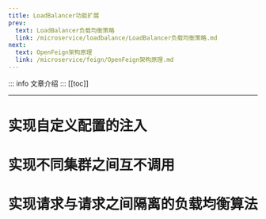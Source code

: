 ```yaml
---
title: LoadBalancer功能扩展
prev:
  text: LoadBalancer负载均衡策略
  link: /microservice/loadbalance/LoadBalancer负载均衡策略.md
next:
  text: OpenFeign架构原理
  link: /microservice/feign/OpenFeign架构原理.md
---
```

::: info
文章介绍
:::
[[toc]]

***
# 实现自定义配置的注入

# 实现不同集群之间互不调用

# 实现请求与请求之间隔离的负载均衡算法



